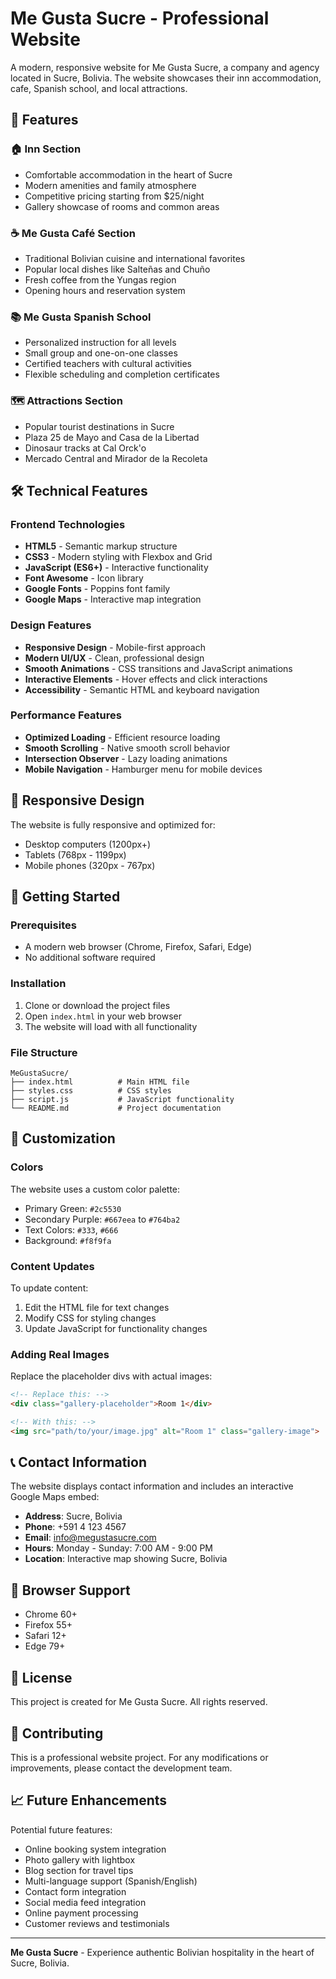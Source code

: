 # Me Gusta Sucre - Professional Website

A modern, responsive website for Me Gusta Sucre, a company and agency located in Sucre, Bolivia. The website showcases their inn accommodation, cafe, Spanish school, and local attractions.

## 🌟 Features

### 🏠 Inn Section
- Comfortable accommodation in the heart of Sucre
- Modern amenities and family atmosphere
- Competitive pricing starting from $25/night
- Gallery showcase of rooms and common areas

### ☕ Me Gusta Café Section
- Traditional Bolivian cuisine and international favorites
- Popular local dishes like Salteñas and Chuño
- Fresh coffee from the Yungas region
- Opening hours and reservation system

### 📚 Me Gusta Spanish School
- Personalized instruction for all levels
- Small group and one-on-one classes
- Certified teachers with cultural activities
- Flexible scheduling and completion certificates

### 🗺️ Attractions Section
- Popular tourist destinations in Sucre
- Plaza 25 de Mayo and Casa de la Libertad
- Dinosaur tracks at Cal Orck'o
- Mercado Central and Mirador de la Recoleta

## 🛠️ Technical Features

### Frontend Technologies
- **HTML5** - Semantic markup structure
- **CSS3** - Modern styling with Flexbox and Grid
- **JavaScript (ES6+)** - Interactive functionality
- **Font Awesome** - Icon library
- **Google Fonts** - Poppins font family
- **Google Maps** - Interactive map integration

### Design Features
- **Responsive Design** - Mobile-first approach
- **Modern UI/UX** - Clean, professional design
- **Smooth Animations** - CSS transitions and JavaScript animations
- **Interactive Elements** - Hover effects and click interactions
- **Accessibility** - Semantic HTML and keyboard navigation

### Performance Features
- **Optimized Loading** - Efficient resource loading
- **Smooth Scrolling** - Native smooth scroll behavior
- **Intersection Observer** - Lazy loading animations
- **Mobile Navigation** - Hamburger menu for mobile devices

## 📱 Responsive Design

The website is fully responsive and optimized for:
- Desktop computers (1200px+)
- Tablets (768px - 1199px)
- Mobile phones (320px - 767px)

## 🚀 Getting Started

### Prerequisites
- A modern web browser (Chrome, Firefox, Safari, Edge)
- No additional software required

### Installation
1. Clone or download the project files
2. Open `index.html` in your web browser
3. The website will load with all functionality

### File Structure
```
MeGustaSucre/
├── index.html          # Main HTML file
├── styles.css          # CSS styles
├── script.js           # JavaScript functionality
└── README.md           # Project documentation
```

## 🎨 Customization

### Colors
The website uses a custom color palette:
- Primary Green: `#2c5530`
- Secondary Purple: `#667eea` to `#764ba2`
- Text Colors: `#333`, `#666`
- Background: `#f8f9fa`

### Content Updates
To update content:
1. Edit the HTML file for text changes
2. Modify CSS for styling changes
3. Update JavaScript for functionality changes

### Adding Real Images
Replace the placeholder divs with actual images:
```html
<!-- Replace this: -->
<div class="gallery-placeholder">Room 1</div>

<!-- With this: -->
<img src="path/to/your/image.jpg" alt="Room 1" class="gallery-image">
```

## 📞 Contact Information

The website displays contact information and includes an interactive Google Maps embed:
- **Address**: Sucre, Bolivia
- **Phone**: +591 4 123 4567
- **Email**: info@megustasucre.com
- **Hours**: Monday - Sunday: 7:00 AM - 9:00 PM
- **Location**: Interactive map showing Sucre, Bolivia

## 🔧 Browser Support

- Chrome 60+
- Firefox 55+
- Safari 12+
- Edge 79+

## 📄 License

This project is created for Me Gusta Sucre. All rights reserved.

## 🤝 Contributing

This is a professional website project. For any modifications or improvements, please contact the development team.

## 📈 Future Enhancements

Potential future features:
- Online booking system integration
- Photo gallery with lightbox
- Blog section for travel tips
- Multi-language support (Spanish/English)
- Contact form integration
- Social media feed integration
- Online payment processing
- Customer reviews and testimonials

---

**Me Gusta Sucre** - Experience authentic Bolivian hospitality in the heart of Sucre, Bolivia. 